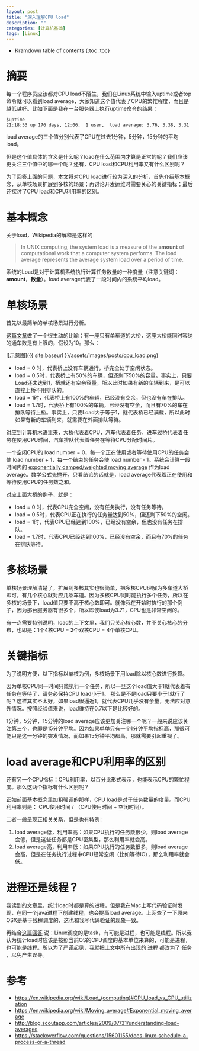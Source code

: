 ```yaml
---
layout: post
title: "深入理解CPU load"
description: ""
categories: [计算机基础]
tags: [Linux]
---
```


* Kramdown table of contents
{:toc .toc}

# 摘要
每一个程序员应该都对CPU load不陌生，我们在Linux系统中输入uptime或者top命令就可以看到load average，大家知道这个值代表了CPU的繁忙程度，而且是越低越好。比如下面是我在一台服务器上执行uptime命令的结果：
```
$uptime
21:18:53 up 176 days, 12:06,  1 user,  load average: 3.76, 3.38, 3.31
```
load average的三个值分别代表了CPU在过去1分钟，5分钟，15分钟的平均load。

但是这个值具体的含义是什么呢？load在什么范围内才算是正常的呢？我们应该更关注三个值中的哪一个呢？还有，CPU load和CPU利用率又有什么区别呢？

为了回答上面的问题，本文将对CPU load进行较为深入的分析，首先介绍基本概念，从单核场景扩展到多核的场景；再讨论开发运维时需要关心的关键指标；最后还探讨了CPU load和CPU利用率的区别。

# 基本概念
关于load，Wikipedia的解释是这样的
>In UNIX computing, the system load is a measure of the **amount** of computational work that a computer system performs. The load average represents the average system load over a period of time.

系统的Load是对于计算机系统执行计算任务数量的一种度量（注意关键词：**amount**，**数量**）。load average代表了一段时间内的系统平均load。

# 单核场景
首先以最简单的单核场景进行分析。

[这篇文章](http://blog.scoutapp.com/articles/2009/07/31/understanding-load-averages)做了一个很生动的比喻：有一座只有单车道的大桥，这座大桥能同时容纳的通车数是有上限的，假设为10。那么：

![示意图]({{ site.baseurl }}/assets/images/posts/cpu_load.png)

* load = 0 时，代表桥上没有车辆通行，桥完全处于空闲状态。
* load = 0.5时，代表桥上有50%的车辆，但还剩下50%的容量。事实上，只要Load还未达到1，桥就还有空余容量，所以此时如果有新的车辆到来，是可以直接上桥不用排队的。
* load = 1时，代表桥上有100%的车辆，已经没有空余，但也没有车在排队。
* load = 1.7时，代表桥上有100%的车辆，已经没有空余，而且有70%的车在排队等待上桥。事实上，只要Load大于等于1，就代表桥已经满载，所以此时如果有新的车辆到来，就需要在外面排队等待。

对应到计算机术语里来，大桥代表着CPU，汽车代表着任务，进车过桥代表着任务在使用CPU时间，汽车排队代表着任务在等待CPU分配时间片。

一个空闲CPU的 load number = 0，每一个正在使用或者等待使用CPU的任务会使 load number + 1，每一个结束的任务会使 load number - 1。系统会计算一段时间内的 [exponentially damped/weighted moving average](https://en.wikipedia.org/wiki/Moving_average#Exponential_moving_average  ) 作为load average。数学公式先抛开，只看结论的话就是，load average代表着正在使用和等待使用CPU的任务数之和。

对应上面大桥的例子，就是：
* load = 0 时，代表CPU完全空闲，没有任务执行，没有任务等待。
* load = 0.5时，代表CPU正在执行的任务量达到50%，但还剩下50%的空闲。
* load = 1时，代表CPU已经达到100%，已经没有空余，但也没有任务在排队。
* load = 1.7时，代表CPU已经达到100%，已经没有空余，而且有70%的任务在排队等待。

# 多核场景
单核场景理解清楚了，扩展到多核其实也很简单，把多核CPU理解为多车道大桥即可，有几个核心就对应几条车道。因为多核CPU同时能执行多个任务，所以在多核的场景下，load值只要不高于核心数即可。就像我在开始时执行的那个例子，因为那台服务器有很多个，所以即使load为3.71，CPU也是非常空闲的。

有一点需要特别说明，load的上下文里，我们只关心核心数，并不关心核心的分布，也即是：1个4核CPU = 2个双核CPU = 4个单核CPU。

# 关键指标
为了说明方便，以下指标以单核为例，多核场景下用load除以核心数进行换算。

因为单核CPU同一时间只能执行一个任务，所以一旦这个load值大于1就代表着有任务在等待了，请务必保持CPU load小于1。
那么是不是load只要小于1就行了呢？这样其实不太好，如果load很逼近1，就代表CPU几乎没有余量，无法应对意外情况。按照经验值来说，load维持在0.7以下是比较好的。

1分钟，5分钟，15分钟的load average应该更加关注哪一个呢？一般来说应该关注第三个，也即是15分钟平均。因为如果单单只有一个1分钟平均指标高，那很可能只是这一分钟的突发情况，而如果15分钟平均都高，那就需要引起重视了。

# load average和CPU利用率的区别
还有另一个CPU指标：CPU利用率，以百分比形式表示，也能表示CPU的繁忙程度。那么这两个指标有什么区别呢？

正如前面基本概念里加粗强调的那样，CPU load是对于任务数量的度量。而CPU利用率则是： CPU使用时间  / （CPU使用时间 + 空闲时间）。

二者一般呈现正相关关系，但是也有特例：
1. load average低，利用率高：如果CPU执行的任务数很少，则load average会低，但是这些任务都是CPU密集型，那么利用率就会高。
2. load average高，利用率低：如果CPU执行的任务数很多，则load average会高，但是在任务执行过程中CPU经常空闲（比如等待IO），那么利用率就会低。

# 进程还是线程？
我读到的文章里，统计load时都是算的进程，但是我在Mac上写代码验证时发现，在同一个java进程下创建线程，也会提高load average。上网查了一下原来OSX是基于线程调度的，这也和我写代码验证的现象一致。

再结合[这篇回答](https://stackoverflow.com/questions/15601155/does-linux-schedule-a-process-or-a-thread) 说：Linux调度的是task，有可能是进程，也可能是线程。所以我认为统计load时应该是按照当前OS的CPU调度的基本单位来算的，可能是进程，也可能是线程。所以为了严谨起见，我就把上文中所有出现的 进程 都改为了 任务 ，以免产生误导。


# 参考
* https://en.wikipedia.org/wiki/Load_(computing)#CPU_load_vs_CPU_utilization  
* https://en.wikipedia.org/wiki/Moving_average#Exponential_moving_average  
* http://blog.scoutapp.com/articles/2009/07/31/understanding-load-averages  
* https://stackoverflow.com/questions/15601155/does-linux-schedule-a-process-or-a-thread